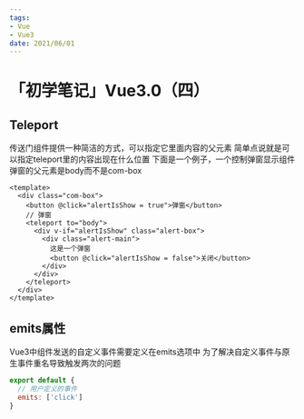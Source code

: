 ```yaml
---
tags:
- Vue
- Vue3
date: 2021/06/01
---
```

# 「初学笔记」Vue3.0（四）
## Teleport
传送门组件提供一种简洁的方式，可以指定它里面内容的父元素
简单点说就是可以指定teleport里的内容出现在什么位置
下面是一个例子，一个控制弹窗显示组件
弹窗的父元素是body而不是com-box
```vue
<template>
  <div class="com-box">
    <button @click="alertIsShow = true">弹窗</button>
    // 弹窗
    <teleport to="body">
      <div v-if="alertIsShow" class="alert-box">
        <div class="alert-main">
          这是一个弹窗
          <button @click="alertIsShow = false">关闭</button>
        </div>
      </div>
    </teleport>
  </div>
</template>
```

## emits属性
Vue3中组件发送的自定义事件需要定义在emits选项中
为了解决自定义事件与原生事件重名导致触发两次的问题
```js
export default {
  // 用户定义的事件
  emits: ['click']
}
```